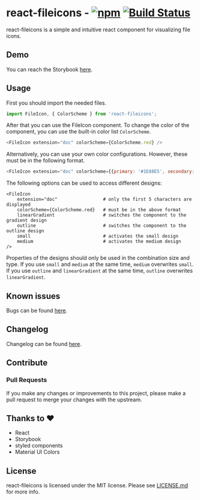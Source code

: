 # react-fileicons - [![npm](https://img.shields.io/npm/v/react-fileicons.svg?color=%2345bf17&style=popout)](https://www.npmjs.com/package/react-fileicons) [![Build Status](https://travis-ci.com/tomxpcvx/react-fileicons.svg?branch=master)](https://travis-ci.com/tomxpcvx/react-fileicons)

react-fileicons is a simple and intuitive react component for visualizing file icons.

## Demo

You can reach the Storybook [here](https://tomxpcvx.github.io/react-fileicons/).

## Usage

First you should import the needed files.

```javascript
import FileIcon, { ColorScheme } from 'react-fileicons';
```

After that you can use the FileIcon component.
To change the color of the component, you can use the built-in color list ```ColorScheme```.

```javascript
<FileIcon extension="doc" colorScheme={ColorScheme.red} />
```

Alternatively, you can use your own color configurations. However, these must be in the following format.

```javascript
<FileIcon extension="doc" colorScheme={{primary: '#1E88E5', secondary: '#1976D2'}} />
```

The following options can be used to access different designs:

```text
<FileIcon
    extension="doc"                 # only the first 5 characters are displayed
    colorScheme={ColorScheme.red}   # must be in the above format
    linearGradient                  # switches the component to the gradient design
    outline                         # switches the component to the outline design
    small                           # activates the small design
    medium                          # activates the medium design
/>
```

Properties of the designs should only be used in the combination size and type.
If you use ```small``` and ```medium``` at the same time, ```medium``` overwrites ```small```.
If you use ```outline``` and ```linearGradient``` at the same time, ```outline``` overwrites ```linearGradient```.

## Known issues

Bugs can be found [here](https://github.com/tomxpcvx/react-fileicons/labels/bug).

## Changelog

Changelog can be found [here](https://github.com/tomxpcvx/react-fileicons/wiki/Changelog).

## Contribute

### Pull Requests

If you make any changes or improvements to this project, please make a pull request to merge your changes with the upstream.

## Thanks to ❤

- React
- Storybook
- styled components
- Material UI Colors

## License

react-fileicons is licensed under the MIT license. Please see [LICENSE.md](https://github.com/tomxpcvx/react-fileicons/blob/master/LICENSE.md) for more info.

